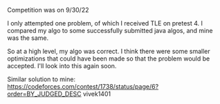 Competition was on 9/30/22

I only attempted one problem, of which I received TLE on pretest 4.
I compared my algo to some successfully submitted java algos, and mine was the same.

So at a high level, my algo was correct. I think there were some smaller optimizations that could have been made so that
the problem would be accepted. I'll look into this again soon.


Similar solution to mine: https://codeforces.com/contest/1738/status/page/6?order=BY_JUDGED_DESC
vivek1401
